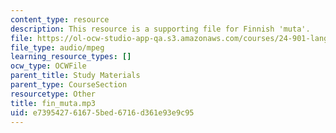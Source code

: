 ```yaml
---
content_type: resource
description: This resource is a supporting file for Finnish 'muta'.
file: https://ol-ocw-studio-app-qa.s3.amazonaws.com/courses/24-901-language-and-its-structure-i-phonology-fall-2010/e739542761675bed6716d361e93e9c95_fin_muta.mp3
file_type: audio/mpeg
learning_resource_types: []
ocw_type: OCWFile
parent_title: Study Materials
parent_type: CourseSection
resourcetype: Other
title: fin_muta.mp3
uid: e7395427-6167-5bed-6716-d361e93e9c95
---
```

